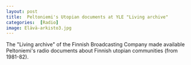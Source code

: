 ```yaml
---
layout: post 
title:  Peltoniemi's Utopian documents at YLE "Living archive"
categories:  [Radio] 
image: Elävä-arkisto3.jpg
---
```

The "Living archive" of the Finnish Broadcasting Company made available Peltoniemi's radio documents about Finnish utopian communities (from 1981-82).
